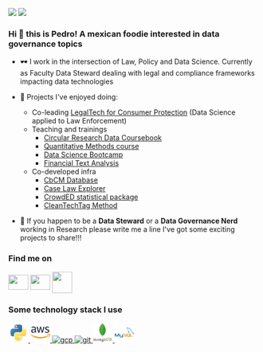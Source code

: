 
<a href="https://orcid.org/0000-0002-4646-4666" target="_blank"><img src="https://img.shields.io/badge/ORCID-0000--0002--4646--4666-a6ce39?logo=orcid" /></a>
<a href="https://scholar.google.com/citations?user=EvyddzkAAAAJ&hl=en" target="_blank"><img src="https://img.shields.io/badge/Google%20Scholar-Pedro%20Hernandez-blue" /></a>
   
 <h3 align="left">Hi 👋 this is Pedro! A mexican foodie interested in data governance topics</h3>
 
- 🕶 I work in the intersection of Law, Policy and Data Science. Currently as Faculty Data Steward dealing with legal and compliance frameworks impacting data technologies
- 🌱 Projects I've enjoyed doing:
  -  Co-leading [LegalTech for Consumer Protection](https://pedrohserrano.github.io/legaltech-consumer-protection/) (Data Science applied to Law Enforcement)
  -  Teaching and trainings
      - [Circular Research Data Coursebook](https://maastrichtu-library.github.io/circular-research-data-coursebook/)
      - [Quantitative Methods course](https://maastrichtu-ids.github.io/global-studies/)
      - [Data Science Bootcamp](https://github.com/pedrohserrano/data-science-bootcamp)
      - [Financial Text Analysis](https://github.com/MaastrichtU-IDS/text-analytics-bootcamp-pggm)
  -  Co-developed infra 
      - [CbCM Database](https://eu-corporate-mobility.org/)
      - [Case Law Explorer](https://maastrichtlawtech.github.io/case-law-explorer/)
      - [CrowdED statistical package](https://github.com/MaastrichtU-IDS/crowdED)
      - [CleanTechTag Method](https://github.com/MaastrichtU-IDS/clean-technologies-nlp)

- 💬 If you happen to be a **Data Steward** or a **Data Governance Nerd** working in Research please write me a line I've got some exciting projects to share!!!

<h3 align="left">Find me on</h3>
<p align="left">
<a href="https://www.linkedin.com/in/pedrohserrano/" target="blank"><img align="center" src="https://raw.githubusercontent.com/rahuldkjain/github-profile-readme-generator/master/src/images/icons/Social/linked-in-alt.svg" height="30" width="40" /></a>
<a href="https://twitter.com/pedrohserrano" target="blank"><img align="center" src="https://logos-download.com/wp-content/uploads/2016/02/Twitter_Logo_new.png" height="30" width="40" /></a>
<a href="https://www.goodreads.com/user/show/11298888-pedro-v-hern-ndez-serrano" target="blank"><img align="center" src="https://buildbookbuzz.com/wp-content/uploads/2014/07/goodreads-logo.png" height="43" width="40" /></a>
</p>


<h3 align="left">Some technology stack I use</h3>
<p align="left"> 
<a href="https://www.python.org" target="_blank"> <img src="https://raw.githubusercontent.com/devicons/devicon/master/icons/python/python-original.svg" alt="python" width="40" height="40"/> </a> <a href="https://aws.amazon.com" target="_blank"> <img src="https://raw.githubusercontent.com/devicons/devicon/master/icons/amazonwebservices/amazonwebservices-original-wordmark.svg" alt="aws" width="40" height="40"/> </a> <a href="https://cloud.google.com" target="_blank"> <img src="https://www.vectorlogo.zone/logos/google_cloud/google_cloud-icon.svg" alt="gcp" width="40" height="40"/> </a> <a href="https://git-scm.com/" target="_blank"> <img src="https://www.vectorlogo.zone/logos/git-scm/git-scm-icon.svg" alt="git" width="40" height="40"/> </a> <a href="https://www.mongodb.com/" target="_blank"> <img src="https://raw.githubusercontent.com/devicons/devicon/master/icons/mongodb/mongodb-original-wordmark.svg" alt="mongodb" width="40" height="40"/> </a> <a href="https://www.mysql.com/" target="_blank"> <img src="https://raw.githubusercontent.com/devicons/devicon/master/icons/mysql/mysql-original-wordmark.svg" alt="mysql" width="40" height="40"/> </a>  </p>

